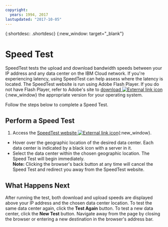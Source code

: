 ```yaml
---
copyright:
  years: 1994, 2017
lastupdated: "2017-10-05"
---
```


{:shortdesc: .shortdesc}
{:new_window: target="_blank"}

# Speed Test

SpeedTest tests the upload and download bandwidth speeds between your IP address and any data center on the IBM Cloud network. If you're experiencing latency, using SpeedTest can help assess where the latency is located. The SpeedTest website is run using Adobe Flash Player. If you do not have Flash Player, refer to Adobe's site to [download ![External link icon](../../icons/launch-glyph.svg "External link icon")](http://www.adobe.com/support/flashplayer/downloads.html){:new_window} the appropriate version for your operating system.

Follow the steps below to complete a Speed Test.

## Perform a Speed Test

1. Access the [SpeedTest website ![External link icon](../../icons/launch-glyph.svg "External link icon")](http://speedtest.dal05.softlayer.com/speedtest/){:new_window}.
* Hover over the geographic location of the desired data center. Each data center is indicated by a black icon with a server in it.
* Select the data center within the chosen geographic location. The Speed Test will begin immediately.<br/>**Note:** Clicking the browser's back button at any time will cancel the Speed Test and redirect you away from the SpeedTest website.

## What Happens Next

After running the test, both download and upload speeds are displayed above your IP address and the chosen data center location. To test the same data center again, click the **Test Again** button. To test a new data center, click the **New Test** button. Navigate away from the page by closing the browser or entering a new destination in the browser's address bar.
